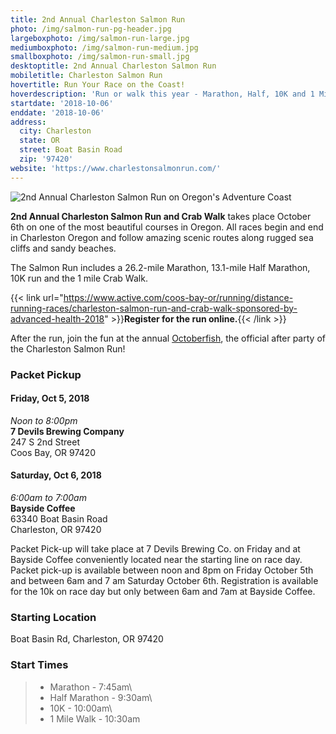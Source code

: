 ```yaml
---
title: 2nd Annual Charleston Salmon Run
photo: /img/salmon-run-pg-header.jpg
largeboxphoto: /img/salmon-run-large.jpg
mediumboxphoto: /img/salmon-run-medium.jpg
smallboxphoto: /img/salmon-run-small.jpg
desktoptitle: 2nd Annual Charleston Salmon Run
mobiletitle: Charleston Salmon Run
hovertitle: Run Your Race on the Coast!
hoverdescription: 'Run or walk this year - Marathon, Half, 10K and 1 Mile Crab Walk!'
startdate: '2018-10-06'
enddate: '2018-10-06'
address:
  city: Charleston
  state: OR
  street: Boat Basin Road
  zip: '97420'
website: 'https://www.charlestonsalmonrun.com/'
---
```

![2nd Annual Charleston Salmon Run on Oregon's Adventure Coast](/img/salmon-run-695x322.jpg)

**2nd Annual Charleston Salmon Run and Crab Walk** takes place October 6th on one of the most beautiful courses in Oregon.  All races begin and end in Charleston Oregon and follow amazing scenic routes along rugged sea cliffs and sandy beaches.

The Salmon Run includes a 26.2-mile Marathon, 13.1-mile Half Marathon, 10K run and the 1 mile Crab Walk.

{{< link url="https://www.active.com/coos-bay-or/running/distance-running-races/charleston-salmon-run-and-crab-walk-sponsored-by-advanced-health-2018" >}}**Register for the run online.**{{< /link >}}

After the run, join the fun at the annual [Octoberfish](https://oregonsadventurecoast.com/event/octoberfish/), the official after party of the Charleston Salmon Run!

### Packet Pickup

#### Friday, Oct 5, 2018

_Noon to 8:00pm_\
**7 Devils Brewing Company**\
247 S 2nd Street\
Coos Bay, OR 97420

#### Saturday, Oct 6, 2018

_6:00am to 7:00am_\
**Bayside Coffee**\
63340 Boat Basin Road\
Charleston, OR 97420

Packet Pick-up will take place at 7 Devils Brewing Co. on Friday and at Bayside Coffee conveniently located near the starting line on race day. Packet pick-up is available between noon and 8pm on Friday October 5th and between 6am and 7 am Saturday October 6th. Registration is available for the 10k on race day but only between 6am and 7am at Bayside Coffee.  

### Starting Location

Boat Basin Rd, Charleston, OR 97420

### Start Times

> * Marathon - 7:45am\
> * Half Marathon - 9:30am\
> * 10K - 10:00am\
> * 1 Mile Walk - 10:30am
